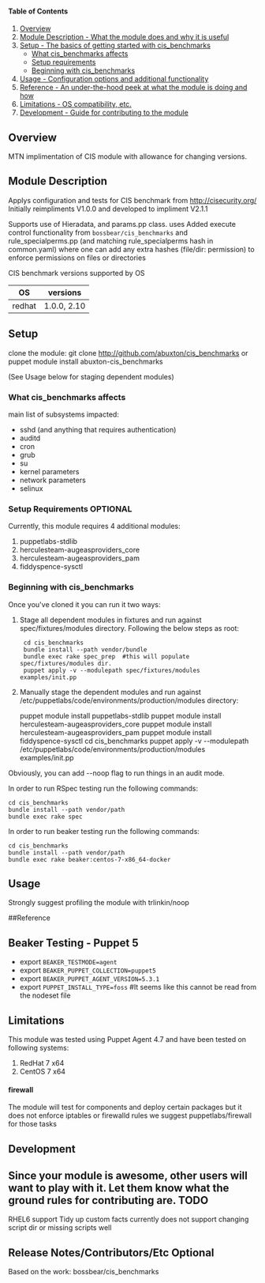 #### Table of Contents

1. [Overview](#overview)
2. [Module Description - What the module does and why it is useful](#module-description)
3. [Setup - The basics of getting started with cis_benchmarks](#setup)
    * [What cis_benchmarks affects](#what-cis_benchmarks-affects)
    * [Setup requirements](#setup-requirements)
    * [Beginning with cis_benchmarks](#beginning-with-cis_benchmarks)
4. [Usage - Configuration options and additional functionality](#usage)
5. [Reference - An under-the-hood peek at what the module is doing and how](#reference)
5. [Limitations - OS compatibility, etc.](#limitations)
6. [Development - Guide for contributing to the module](#development)

## Overview

MTN implimentation of CIS module with allowance for changing versions.

## Module Description

Applys configuration and tests for CIS benchmark from http://cisecurity.org/
Initially reimpliments V1.0.0 and developed to impliment V2.1.1

Supports use of Hieradata, and params.pp class.
uses Added execute control functionality from `bossbear/cis_benchmarks` and  rule_specialperms.pp (and matching rule_specialperms hash in common.yaml) where one can add any extra hashes (file/dir: permission) to enforce permissions on files or directories

CIS benchmark versions supported by OS

| OS | versions |
|----|----------|
| redhat | 1.0.0, 2.10 |


## Setup
clone the module:
    git clone http://github.com/abuxton/cis_benchmarks
    or
    puppet module install abuxton-cis_benchmarks

(See Usage below for staging dependent modules)

### What cis_benchmarks affects

main list of subsystems impacted:
* sshd (and anything that requires authentication)
* auditd
* cron
* grub
* su
* kernel parameters
* network parameters
* selinux


### Setup Requirements **OPTIONAL**

Currently, this module requires 4 additional modules:

1. puppetlabs-stdlib
2. herculesteam-augeasproviders_core
2. herculesteam-augeasproviders_pam
3. fiddyspence-sysctl

### Beginning with cis_benchmarks

Once you've cloned it you can run it two ways:

1. Stage all dependent modules in fixtures and run against spec/fixtures/modules directory.  Following the below steps as root:

        cd cis_benchmarks
        bundle install --path vendor/bundle
        bundle exec rake spec_prep  #this will populate spec/fixtures/modules dir.
        puppet apply -v --modulepath spec/fixtures/modules examples/init.pp
2. Manually stage the dependent modules and run against /etc/puppetlabs/code/environments/production/modules directory:

      puppet module install puppetlabs-stdlib
      puppet module install herculesteam-augeasproviders_core
      puppet module install herculesteam-augeasproviders_pam
      puppet module install fiddyspence-sysctl
      cd cis_benchmarks
      puppet apply -v --modulepath /etc/puppetlabs/code/environments/production/modules examples/init.pp

Obviously, you can add --noop flag to run things in an audit mode.

In order to run RSpec testing run the following commands:

    cd cis_benchmarks
    bundle install --path vendor/path
    bundle exec rake spec

In order to run beaker testing run the following commands:

    cd cis_benchmarks
    bundle install --path vendor/path
    bundle exec rake beaker:centos-7-x86_64-docker

## Usage

Strongly suggest profiling the module with trlinkin/noop  

##Reference


## Beaker Testing - Puppet 5

* export `BEAKER_TESTMODE=agent`
* export `BEAKER_PUPPET_COLLECTION=puppet5`
* export `BEAKER_PUPPET_AGENT_VERSION=5.3.1`
* export `PUPPET_INSTALL_TYPE=foss` #It seems like this cannot be read from the nodeset file

## Limitations

This module was tested using Puppet Agent 4.7 and have been tested on following systems:
1. RedHat 7 x64
2. CentOS 7 x64

#### firewall
The module will test for components and deploy certain packages but it does not enforce iptables or firewalld rules we suggest puppetlabs/firewall for those tasks



## Development

Since your module is awesome, other users will want to play with it. Let them know what the ground rules for contributing are.
TODO
----

RHEL6 support
Tidy up custom facts currently does not support changing script dir or missing scripts well

## Release Notes/Contributors/Etc **Optional**

Based on the work:
bossbear/cis_benchmarks
